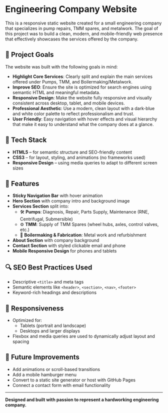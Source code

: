 # Engineering Company Website

This is a responsive static website created for a small engineering company that specializes in pump repairs, TMM spares, and metalwork.
The goal of this project was to build a clean, modern, and mobile-friendly web presence that effectively showcases the services offered by the company.

## 🌟 Project Goals

The website was built with the following goals in mind:

- **Highlight Core Services**: Clearly split and explain the main services offered under Pumps, TMM, and Boilermaking/Metalwork.
- **Improve SEO**: Ensure the site is optimized for search engines using semantic HTML and meaningful metadata.
- **Responsive Design**: Make the website fully responsive and visually consistent across desktop, tablet, and mobile devices.
- **Professional Aesthetic**: Use a modern, clean layout with a dark-blue and white color palette to reflect professionalism and trust.
- **User Friendly**: Easy navigation with hover effects and visual hierarchy that make it easy to understand what the company does at a glance.

## 🧰 Tech Stack

- **HTML5** – for semantic structure and SEO-friendly content
- **CSS3** – for layout, styling, and animations (no frameworks used)
- **Responsive Design** – using media queries to adapt to different screen sizes

## 📌 Features

- **Sticky Navigation Bar** with hover animation
- **Hero Section** with company intro and background image
- **Services Section** split into:
  - 🛠️ **Pumps**: Diagnosis, Repair, Parts Supply, Maintenance (RNE, Centrifugal, Submersible)
  - ⚙️ **TMM**: Supply of TMM Spares (wheel hubs, axles, control valves, etc.)
  - 🔧 **Boilermaking & Fabrication**: Metal work and refurbishment
- **About Section** with company background
- **Contact Section** with styled clickable email and phone
- **Mobile Responsive Design** for phones and tablets

## 🔍 SEO Best Practices Used

- Descriptive `<title>` and meta tags
- Semantic elements like `<header>`, `<section>`, `<nav>`, `<footer>`
- Keyword-rich headings and descriptions

## 📱 Responsiveness

- Optimized for:
  - Tablets (portrait and landscape)
  - Desktops and larger displays
- Flexbox and media queries are used to dynamically adjust layout and spacing

## 🚀 Future Improvements

- Add animations or scroll-based transitions
- Add a mobile hamburger menu
- Convert to a static site generator or host with GitHub Pages
- Connect a contact form with email functionality

---

**Designed and built with passion to represent a hardworking engineering company.**
